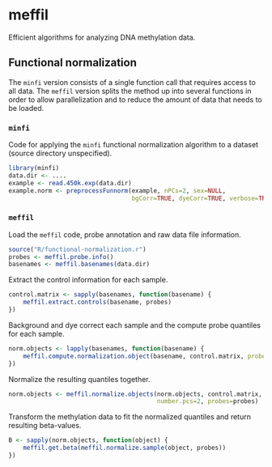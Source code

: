 # meffil
Efficient algorithms for analyzing DNA methylation data.

## Functional normalization
The `minfi` version consists of a single function call
that requires access to all data.
The `meffil` version splits the method up into several functions
in order to allow parallelization
and to reduce the amount of data that needs to be loaded.

### `minfi` 
Code for applying the `minfi` functional normalization algorithm
to a dataset (source directory unspecified).
```r
library(minfi)
data.dir <- ....
example <- read.450k.exp(data.dir)
example.norm <- preprocessFunnorm(example, nPCs=2, sex=NULL,
                                  bgCorr=TRUE, dyeCorr=TRUE, verbose=TRUE)
```
### `meffil`
Load the `meffil` code, probe annotation and
raw data file information.
```r
source("R/functional-normalization.r")
probes <- meffil.probe.info()
basenames <- meffil.basenames(data.dir)
```
Extract the control information for each sample.
```r
control.matrix <- sapply(basenames, function(basename) {
    meffil.extract.controls(basename, probes) 
})
```

Background and dye correct each sample and the compute probe quantiles
for each sample.
```r
norm.objects <- lapply(basenames, function(basename) {
    meffil.compute.normalization.object(basename, control.matrix, probes=probes)
})
```

Normalize the resulting quantiles together. 
```r
norm.objects <- meffil.normalize.objects(norm.objects, control.matrix,
                                         number.pcs=2, probes=probes)
```

Transform the methylation data to fit the normalized quantiles
and return resulting beta-values.
```r
B <- sapply(norm.objects, function(object) {
    meffil.get.beta(meffil.normalize.sample(object, probes)) 
})
```


